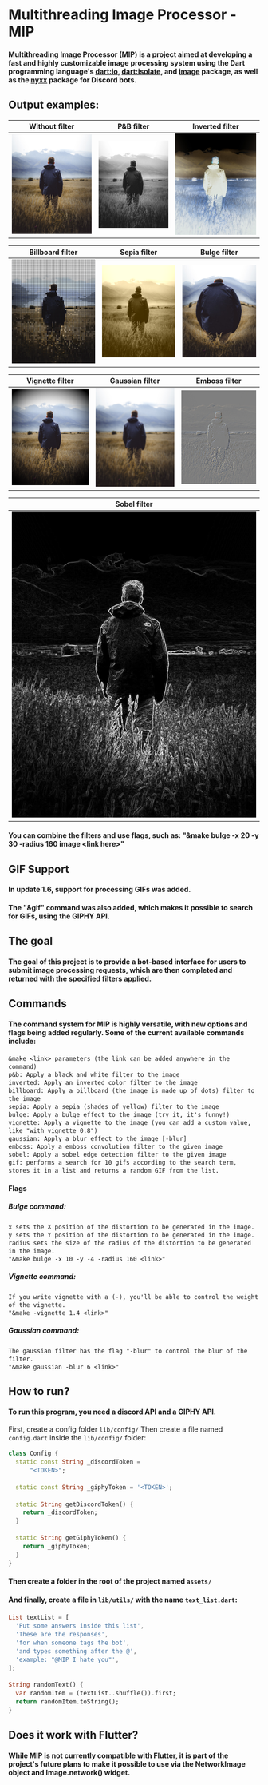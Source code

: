 # Multithreading Image Processor - MIP

#### Multithreading Image Processor (MIP) is a project aimed at developing a fast and highly customizable image processing system using the Dart programming language's [dart:io](https://api.dart.dev/stable/2.19.6/dart-io/dart-io-library.html), [dart:isolate](https://api.dart.dev/stable/2.19.6/dart-isolate/dart-isolate-library.html), and [image](https://pub.dev/packages/image) package, as well as the [nyxx](https://pub.dev/packages/nyxx) package for Discord bots.

## Output examples:

| Without filter | P&B filter | Inverted filter |
|---|---|---|
| ![Image](output_examples/sem_filtro.jpeg) | ![Image](output_examples/p_b.png) | ![Image](output_examples/inverted.png) |

| Billboard filter | Sepia filter | Bulge filter |
|---|---|---|
| ![Image](output_examples/billboard.png) | ![Image](output_examples/sepia.png) | ![Image](output_examples/bulge.png) |

| Vignette filter | Gaussian filter | Emboss filter |
|---|---|---|
| ![Image](output_examples/vignette.png) | ![Image](output_examples/gaussian.png) | ![Image](output_examples/emboss.png) |

| Sobel filter |
|---|
| ![Image](output_examples/sobel.png) |

#### You can combine the filters and use flags, such as: "&make bulge -x 20 -y 30 -radius 160 image \<link here\>"

## GIF Support
#### In update 1.6, support for processing GIFs was added.
#### The "&gif" command was also added, which makes it possible to search for GIFs, using the GIPHY API.

## The goal
#### The goal of this project is to provide a bot-based interface for users to submit image processing requests, which are then completed and returned with the specified filters applied.

## Commands
#### The command system for MIP is highly versatile, with new options and flags being added regularly. Some of the current available commands include:
    &make <link> parameters (the link can be added anywhere in the command)
    p&b: Apply a black and white filter to the image
    inverted: Apply an inverted color filter to the image
    billboard: Apply a billboard (the image is made up of dots) filter to the image
    sepia: Apply a sepia (shades of yellow) filter to the image
    bulge: Apply a bulge effect to the image (try it, it's funny!)
    vignette: Apply a vignette to the image (you can add a custom value, like "with vignette 0.8")
    gaussian: Apply a blur effect to the image [-blur]
    emboss: Apply a emboss convolution filter to the given image
    sobel: Apply a sobel edge detection filter to the given image
    gif: performs a search for 10 gifs according to the search term, stores it in a list and returns a random GIF from the list.

#### Flags
##### Bulge command:
    x sets the X position of the distortion to be generated in the image.
    y sets the Y position of the distortion to be generated in the image.
    radius sets the size of the radius of the distortion to be generated in the image.
    "&make bulge -x 10 -y -4 -radius 160 <link>"

##### Vignette command:
    If you write vignette with a (-), you'll be able to control the weight of the vignette.
    "&make -vignette 1.4 <link>"

##### Gaussian command:
    The gaussian filter has the flag "-blur" to control the blur of the filter.
    "&make gaussian -blur 6 <link>"
    
## How to run?
#### To run this program, you need a discord API and a GIPHY API.
First, create a config folder `lib/config/`
Then create a file named `config.dart` inside the `lib/config/` folder:
```dart
class Config {
  static const String _discordToken =
      "<TOKEN>";

  static const String _giphyToken = '<TOKEN>';

  static String getDiscordToken() {
    return _discordToken;
  }

  static String getGiphyToken() {
    return _giphyToken;
  }
}
```

#### Then create a folder in the root of the project named `assets/`
#### And finally, create a file in `lib/utils/` with the name `text_list.dart`: 
```dart
List textList = [
  'Put some answers inside this list',
  'These are the responses',
  'for when someone tags the bot',
  'and types something after the @',
  'example: "@MIP I hate you"',
];

String randomText() {
  var randomItem = (textList..shuffle()).first;
  return randomItem.toString();
}
```

## Does it work with Flutter?
#### While MIP is not currently compatible with Flutter, it is part of the project's future plans to make it possible to use via the NetworkImage object and Image.network() widget.
